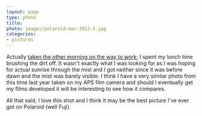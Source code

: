```yaml
---
layout: page
type: photo
title: 
photo: images/polaroid-mar-2012-5.jpg
categories: 
- pictures
---
```

Actually [taken the other morning on the way to work](https://twitter.com/#!/atomicules/status/184607501403172864); I spent my lunch time brushing the dirt off. It wasn't exactly what I was looking for as I was hoping for actual sunrise through the mist and I got neither since it was before dawn and the mist was barely visible. I think I have a very similar photo from this time last year taken on my APS film camera and should I eventually get my films developed it will be interesting to see how it compares. 

All that said, I love this shot and I think it may be the best picture I've ever got on Polaroid (well Fuji).
